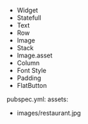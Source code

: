 - Widget
- Statefull
- Text
- Row
- Image
- Stack
- Image.asset
- Column
- Font Style
- Padding
- FlatButton

pubspec.yml:
assets:
   - images/restaurant.jpg
